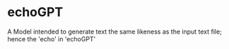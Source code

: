 # echoGPT
A Model intended to generate text the same likeness as the input text file; hence the 'echo' in 'echoGPT'
